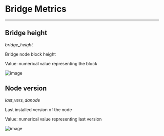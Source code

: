 # Bridge Metrics

__________________________________________________________________________________

## Bridge height

*bridge_height*

Bridge node block height

Value: numerical value representing the block

![image](https://github.com/Cumulo-pro/Celestia-monitoring/assets/2853158/1f0ed3f2-b2a1-445a-9677-ec79c2202dcd)

## Node version

*last_vers_danode*

Last installed version of the node

Value: numerical value representing last version

![image](https://github.com/Cumulo-pro/Celestia-monitoring/assets/2853158/982b75f9-82e6-44ab-8a7b-ee7c3c1f29c3)
